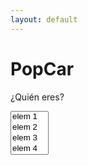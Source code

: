 ```yaml
---
layout: default
---
```


# PopCar
¿Quién eres?

<head>
    <link href="path/to/multiselect.css" media="screen" rel="stylesheet" type="text/css">
</head>
  <body>
    <select id='callbacks' multiple='single'>
      <option value='elem_1'>elem 1</option>
      <option value='elem_2'>elem 2</option>
      <option value='elem_3'>elem 3</option>
      <option value='elem_4'>elem 4</option>
      ...
      <option value='elem_100'>elem 100</option>
    </select>
    <script src="lou-multi-select-57fb8d3/js/jquery.multi-select.js" type="text/javascript"></script>
  </body>
